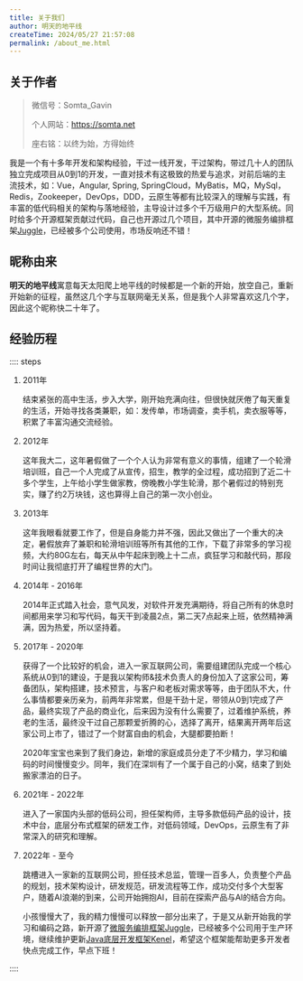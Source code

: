 ```yaml
---
title: 关于我们
author: 明天的地平线
createTime: 2024/05/27 21:57:08
permalink: /about_me.html
---
```

## 关于作者

> 微信号：Somta_Gavin
>
> 个人网站：https://somta.net
>
> 座右铭：以终为始，方得始终



我是一个有十多年开发和架构经验，干过一线开发，干过架构，带过几十人的团队独立完成项目从0到1的开发，一直对技术有这极致的热爱与追求，对前后端的主流技术，如：Vue，Angular, Spring, SpringCloud，MyBatis，MQ，MySql，Redis，Zookeeper，DevOps，DDD，云原生等都有比较深入的理解与实践，有丰富的低代码相关的架构与落地经验，主导设计过多个千万级用户的大型系统。同时给多个开源框架贡献过代码，自己也开源过几个项目，其中开源的微服务编排框架[Juggle](https://juggle.plus)，已经被多个公司使用，市场反响还不错！

## 昵称由来

**明天的地平线**寓意每天太阳爬上地平线的时候都是一个新的开始，放空自己，重新开始新的征程，虽然这几个字与互联网毫无关系，但是我个人非常喜欢这几个字，因此这个昵称快二十年了。

## 经验历程

:::: steps
1. 2011年

   结束紧张的高中生活，步入大学，刚开始充满向往，但很快就厌倦了每天重复的生活，开始寻找各类兼职，如：发传单，市场调查，卖手机，卖衣服等等，积累了丰富沟通交流经验。

2. 2012年

   这年我大二，这年暑假做了一个个人认为非常有意义的事情，组建了一个轮滑培训班，自己一个人完成了从宣传，招生，教学的全过程，成功招到了近二十多个学生，上午给小学生做家教，傍晚教小学生轮滑，那个暑假过的特别充实，赚了约2万块钱，这也算得上自己的第一次小创业。

3. 2013年

   这年我眼看就要工作了，但是自身能力并不强，因此又做出了一个重大的决定，暑假放弃了兼职和轮滑培训班等所有其他的工作，下载了非常多的学习视频，大约80G左右，每天从中午起床到晚上十二点，疯狂学习和敲代码，那段时间让我彻底打开了编程世界的大门。

4. 2014年 - 2016年

   2014年正式踏入社会，意气风发，对软件开发充满期待，将自己所有的休息时间都用来学习和写代码，每天干到凌晨2点，第二天7点起来上班，依然精神满满，因为热爱，所以坚持着。

5. 2017年 - 2020年

   获得了一个比较好的机会，进入一家互联网公司，需要组建团队完成一个核心系统从0到1的建设，于是我以架构师&技术负责人的身份加入了这家公司，筹备团队，架构搭建，技术预言，与客户和老板对需求等等，由于团队不大，什么事情都要亲历亲为，前两年非常累，但是干劲十足，带领从0到1完成了产品，最终实现了产品的商业化，后来因为没有什么需要了，过着维护系统，养老的生活，最终没干过自己那颗爱折腾的心，选择了离开，结果离开两年后这家公司上市了，错过了一个财富自由的机会，大腿都要拍断！

   

   2020年宝宝也来到了我们身边，新增的家庭成员分走了不少精力，学习和编码的时间慢慢变少。同年，我们在深圳有了一个属于自己的小窝，结束了到处搬家漂泊的日子。

6. 2021年 - 2022年

   进入了一家国内头部的低码公司，担任架构师，主导多款低码产品的设计，技术中台，底层分布式框架的研发工作，对低码领域，DevOps，云原生有了非常深入的研究和理解。

7. 2022年 - 至今

   跳槽进入一家新的互联网公司，担任技术总监，管理一百多人，负责整个产品的规划，技术架构设计，研发规范，研发流程等工作，成功交付多个大型客户，随着AI浪潮的到来，公司开始拥抱AI，目前在探索产品与AI的结合方向。   
   
   
   
   小孩慢慢大了，我的精力慢慢可以释放一部分出来了，于是又从新开始我的学习和编码之路，新开源了[微服务编排框架Juggle](https://juggle.plus/)，已经被多个公司用于生产环境，继续维护更新[Java底层开发框架Kenel](https://github.com/somta/Kernel)，希望这个框架能帮助更多开发者快点完成工作，早点下班！
   
   

::::
